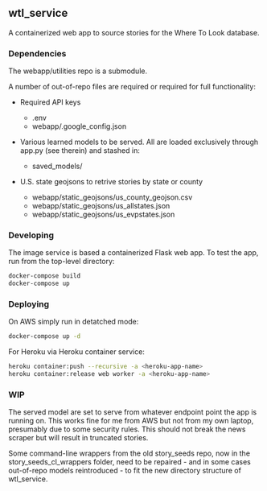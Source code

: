 ## wtl_service
A containerized web app to source stories for the Where To Look database.

### Dependencies

The webapp/utilities repo is a submodule. 

A number of out-of-repo files are required or required for full functionality:

* Required API keys
  * .env 
  * webapp/.google_config.json

* Various learned models to be served. All are loaded exclusively through app.py (see therein) and stashed in:
  * saved_models/

* U.S. state geojsons to retrive stories by state or county
  * webapp/static_geojsons/us_county_geojson.csv
  * webapp/static_geojsons/us_allstates.json
  * webapp/static_geojsons/us_evpstates.json


### Developing

The image service is based a containerized Flask web app.  To test the app, run
from the top-level directory:

```bash
docker-compose build
docker-compose up
```

### Deploying

On AWS simply run in detatched mode:
```bash
docker-compose up -d
```

For Heroku via Heroku container service:

```bash
heroku container:push --recursive -a <heroku-app-name>
heroku container:release web worker -a <heroku-app-name>
```

### WIP

The served model are set to serve from whatever endpoint point the app
is running on. This works fine for me from AWS but not from my own
laptop, presumably due to some security rules. This should not break
the news scraper but will result in truncated stories.

Some command-line wrappers from the old story_seeds repo, now in the
story_seeds_cl_wrappers folder, need to be repaired - and in some cases
out-of-repo models reintroduced - to fit the new directory structure
of wtl_service.

